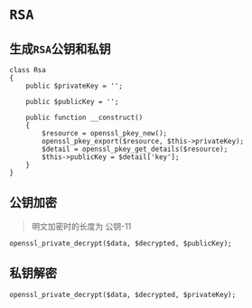 # `RSA`

## 生成`RSA`公钥和私钥

```
class Rsa
{
    public $privateKey = '';

    public $publicKey = '';

    public function __construct()
    {
        $resource = openssl_pkey_new();
        openssl_pkey_export($resource, $this->privateKey);
        $detail = openssl_pkey_get_details($resource);
        $this->publicKey = $detail['key'];
    }
}
```

## 公钥加密

> 明文加密时的长度为 公钥-11

```
openssl_private_decrypt($data, $decrypted, $publicKey);
```

## 私钥解密

```
openssl_private_decrypt($data, $decrypted, $privateKey);
```